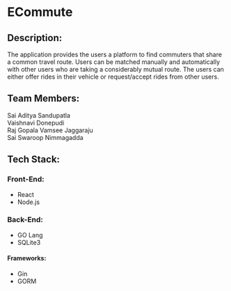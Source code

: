 # ECommute
## Description: 
The application provides the users a platform to find commuters that share a common travel route. Users can be matched manually and automatically with other users who are taking a considerably mutual route. The users can either offer rides in their vehicle or request/accept rides from other users. 
    
## Team Members:    
Sai Aditya Sandupatla   
Vaishnavi Donepudi    
Raj Gopala Vamsee Jaggaraju    
Sai Swaroop Nimmagadda   
## Tech Stack:     
### Front-End: 
- React
- Node.js
### Back-End: 
- GO Lang
- SQLite3
#### Frameworks:
- Gin
- GORM
